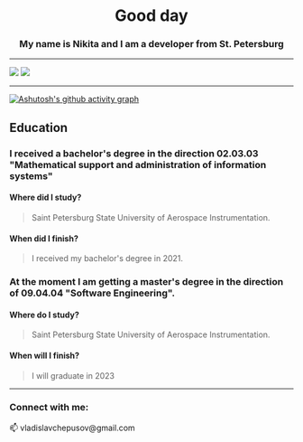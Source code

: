 
<h1 align="center">Good day</h1>
<h3 align="center">My name is Nikita and I am a developer from St. Petersburg</h3>


_____

![](https://github-profile-summary-cards.vercel.app/api/cards/most-commit-language?username=NikitaSUAI&theme=solarized_dark)
![](https://github-profile-summary-cards.vercel.app/api/cards/repos-per-language?username=NikitaSUAI&theme=solarized_dark)
____________________
[![Ashutosh's github activity graph](https://github-readme-activity-graph.cyclic.app/graph?username=NikitaSUAI&bg_color=fffff0&color=708090&line=24292e&point=24292e&area=true&hide_border=true)](https://github.com/ashutosh00710/github-readme-activity-graph)


## Education

### I received a bachelor's degree in the direction 02.03.03 "Mathematical support and administration of information systems"
#### Where did I study?
>Saint Petersburg State University of Aerospace Instrumentation.

#### When did I finish?
>I received my bachelor's degree in 2021.

### At the moment I am getting a master's degree in the direction of 09.04.04 "Software Engineering".

#### Where do I study?
>Saint Petersburg State University of Aerospace Instrumentation.

#### When will I finish?
>I will graduate in 2023


____________________
<h3 align="left">Connect with me:</h3>
<p align="left">
  📫 vladislavchepusov@gmail.com
</p>

